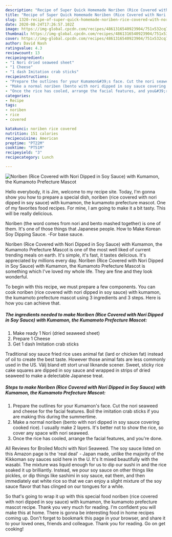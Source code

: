 ```yaml
---
description: "Recipe of Super Quick Homemade Noriben (Rice Covered with Nori Dipped in Soy Sauce)  with Kumamon, the Kumamoto Prefecture Mascot"
title: "Recipe of Super Quick Homemade Noriben (Rice Covered with Nori Dipped in Soy Sauce)  with Kumamon, the Kumamoto Prefecture Mascot"
slug: 1320-recipe-of-super-quick-homemade-noriben-rice-covered-with-nori-dipped-in-soy-sauce-with-kumamon-the-kumamoto-prefecture-mascot
date: 2020-08-24T17:26:57.102Z
image: https://img-global.cpcdn.com/recipes/4861316540923904/751x532cq70/noriben-rice-covered-with-nori-dipped-in-soy-sauce-with-kumamon-the-kumamoto-prefecture-mascot-recipe-main-photo.jpg
thumbnail: https://img-global.cpcdn.com/recipes/4861316540923904/751x532cq70/noriben-rice-covered-with-nori-dipped-in-soy-sauce-with-kumamon-the-kumamoto-prefecture-mascot-recipe-main-photo.jpg
cover: https://img-global.cpcdn.com/recipes/4861316540923904/751x532cq70/noriben-rice-covered-with-nori-dipped-in-soy-sauce-with-kumamon-the-kumamoto-prefecture-mascot-recipe-main-photo.jpg
author: David Nash
ratingvalue: 4.3
reviewcount: 13
recipeingredient:
- "1 Nori dried seaweed sheet"
- "1 Cheese"
- "1 dash Imitation crab sticks"
recipeinstructions:
- "Prepare the outlines for your Kumamon&#39;s face. Cut the nori seaweed and cheese for the facial features. Boil the imitation crab sticks if you are making this during the summertime."
- "Make a normal noriben (bento with nori dipped in soy sauce covering cooked rice). I usually make 2 layers. It&#39;s better not to show the rice, so cover any space with nori seaweed."
- "Once the rice has cooled, arrange the facial features, and you&#39;re done."
categories:
- Recipe
tags:
- noriben
- rice
- covered

katakunci: noriben rice covered 
nutrition: 151 calories
recipecuisine: American
preptime: "PT22M"
cooktime: "PT51M"
recipeyield: "3"
recipecategory: Lunch

---
```



![Noriben (Rice Covered with Nori Dipped in Soy Sauce)  with Kumamon, the Kumamoto Prefecture Mascot](https://img-global.cpcdn.com/recipes/4861316540923904/751x532cq70/noriben-rice-covered-with-nori-dipped-in-soy-sauce-with-kumamon-the-kumamoto-prefecture-mascot-recipe-main-photo.jpg)

Hello everybody, it is Jim, welcome to my recipe site. Today, I'm gonna show you how to prepare a special dish, noriben (rice covered with nori dipped in soy sauce)  with kumamon, the kumamoto prefecture mascot. One of my favorites food recipes. For mine, I am going to make it a bit tasty. This will be really delicious.

Noriben (the word comes from nori and bento mashed together) is one of them. It&#39;s one of those things that Japanese people. How to Make Korean Soy Dipping Sauce. -For base sauce.

Noriben (Rice Covered with Nori Dipped in Soy Sauce)  with Kumamon, the Kumamoto Prefecture Mascot is one of the most well liked of current trending meals on earth. It's simple, it's fast, it tastes delicious. It's appreciated by millions every day. Noriben (Rice Covered with Nori Dipped in Soy Sauce)  with Kumamon, the Kumamoto Prefecture Mascot is something which I've loved my whole life. They are fine and they look wonderful.


To begin with this recipe, we must prepare a few components. You can cook noriben (rice covered with nori dipped in soy sauce)  with kumamon, the kumamoto prefecture mascot using 3 ingredients and 3 steps. Here is how you can achieve that.

<!--inarticleads1-->

##### The ingredients needed to make Noriben (Rice Covered with Nori Dipped in Soy Sauce)  with Kumamon, the Kumamoto Prefecture Mascot:

1. Make ready 1 Nori (dried seaweed sheet)
1. Prepare 1 Cheese
1. Get 1 dash Imitation crab sticks


Traditional soy sauce fried rice uses animal fat (lard or chicken fat) instead of oil to create the best taste. However those animal fats are less commonly used in the US. Välj bland ett stort urval liknande scener. Sweet, sticky rice cake squares are dipped in soy sauce and wrapped in strips of dried seaweed to make a delectable Japanese treat. 

<!--inarticleads2-->

##### Steps to make Noriben (Rice Covered with Nori Dipped in Soy Sauce)  with Kumamon, the Kumamoto Prefecture Mascot:

1. Prepare the outlines for your Kumamon&#39;s face. Cut the nori seaweed and cheese for the facial features. Boil the imitation crab sticks if you are making this during the summertime.
1. Make a normal noriben (bento with nori dipped in soy sauce covering cooked rice). I usually make 2 layers. It&#39;s better not to show the rice, so cover any space with nori seaweed.
1. Once the rice has cooled, arrange the facial features, and you&#39;re done.


All Reviews for Broiled Mochi with Nori Seaweed. The soy sauce listed on this Amazon page is the &#39;real deal&#39; - Japan made, unlike the majority of the Kikkoman soy sauces sold here in the U. It&#39;s It mixed beautifully with the wasabi. The mixture was liquid enough for us to dip our sushi in and the rice soaked it up brilliantly. Instead, we pour soy sauce on other things like pickles, or dip things like sashimi in soy sauce, eat them, and then immediately eat white rice so that we can enjoy a slight mixture of the soy sauce flavor that has clinged on our tongues for a while. 

So that's going to wrap it up with this special food noriben (rice covered with nori dipped in soy sauce)  with kumamon, the kumamoto prefecture mascot recipe. Thank you very much for reading. I'm confident you will make this at home. There is gonna be interesting food in home recipes coming up. Don't forget to bookmark this page in your browser, and share it to your loved ones, friends and colleague. Thank you for reading. Go on get cooking!
